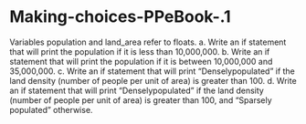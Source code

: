 # Making-choices-PPeBook-.1
Variables population and land_area refer to floats. a. Write an if statement that will print the population if it is less than 10,000,000.  b. Write an if statement that will print the population if it is between 10,000,000 and 35,000,000. c. Write an if statement that will print “Denselypopulated” if the land density (number of people per unit of area) is greater than 100. d. Write an if statement that will print “Denselypopulated” if the land density (number of people per unit of area) is greater than 100, and “Sparsely populated” otherwise.
